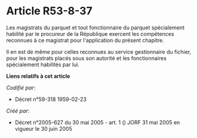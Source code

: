 # Article R53-8-37

Les magistrats du parquet et tout fonctionnaire du parquet spécialement habilité par le procureur de la République exercent
les compétences reconnues à ce magistrat pour l'application du présent chapitre.

Il en est de même pour celles reconnues au service gestionnaire du fichier, pour les magistrats placés sous son autorité et
les fonctionnaires spécialement habilités par lui.

**Liens relatifs à cet article**

_Codifié par_:

  - Décret n°59-318 1959-02-23

_Créé par_:

  - Décret n°2005-627 du 30 mai 2005 - art. 1 () JORF 31 mai 2005 en vigueur le  30 juin 2005
